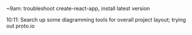 ~9am: troubleshoot create-react-app, install latest version

10:11: Search up some diagramming tools for overall project layout; trying out proto.io